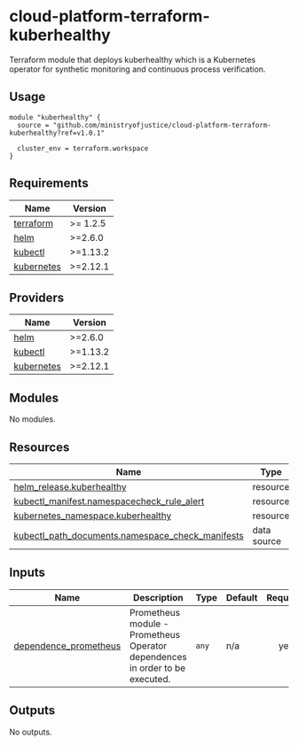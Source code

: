 # cloud-platform-terraform-kuberhealthy

Terraform module that deploys kuberhealthy which is a Kubernetes operator for synthetic monitoring and continuous process verification.


## Usage

```hcl
module "kuberhealthy" {
  source = "github.com/ministryofjustice/cloud-platform-terraform-kuberhealthy?ref=v1.0.1"

  cluster_env = terraform.workspace
}
```
<!-- BEGIN_TF_DOCS -->
## Requirements

| Name | Version |
|------|---------|
| <a name="requirement_terraform"></a> [terraform](#requirement\_terraform) | >= 1.2.5 |
| <a name="requirement_helm"></a> [helm](#requirement\_helm) | >=2.6.0 |
| <a name="requirement_kubectl"></a> [kubectl](#requirement\_kubectl) | >=1.13.2 |
| <a name="requirement_kubernetes"></a> [kubernetes](#requirement\_kubernetes) | >=2.12.1 |

## Providers

| Name | Version |
|------|---------|
| <a name="provider_helm"></a> [helm](#provider\_helm) | >=2.6.0 |
| <a name="provider_kubectl"></a> [kubectl](#provider\_kubectl) | >=1.13.2 |
| <a name="provider_kubernetes"></a> [kubernetes](#provider\_kubernetes) | >=2.12.1 |

## Modules

No modules.

## Resources

| Name | Type |
|------|------|
| [helm_release.kuberhealthy](https://registry.terraform.io/providers/hashicorp/helm/latest/docs/resources/release) | resource |
| [kubectl_manifest.namespacecheck_rule_alert](https://registry.terraform.io/providers/gavinbunney/kubectl/latest/docs/resources/manifest) | resource |
| [kubernetes_namespace.kuberhealthy](https://registry.terraform.io/providers/hashicorp/kubernetes/latest/docs/resources/namespace) | resource |
| [kubectl_path_documents.namespace_check_manifests](https://registry.terraform.io/providers/gavinbunney/kubectl/latest/docs/data-sources/path_documents) | data source |

## Inputs

| Name | Description | Type | Default | Required |
|------|-------------|------|---------|:--------:|
| <a name="input_dependence_prometheus"></a> [dependence\_prometheus](#input\_dependence\_prometheus) | Prometheus module - Prometheus Operator dependences in order to be executed. | `any` | n/a | yes |

## Outputs

No outputs.
<!-- END_TF_DOCS -->
